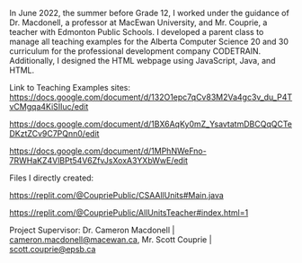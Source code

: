 In June 2022, the summer before Grade 12, I worked under the guidance of Dr. Macdonell, a professor at MacEwan University, and Mr. Couprie, a teacher with Edmonton Public Schools. I developed a parent class to manage all teaching examples for the Alberta Computer Science 20 and 30 curriculum for the professional development company CODETRAIN. Additionally, I designed the HTML webpage using JavaScript, Java, and HTML.

Link to Teaching Examples sites:
https://docs.google.com/document/d/132O1epc7qCv83M2Va4gc3v_du_P4TvCMgqa4KiSIIuc/edit


https://docs.google.com/document/d/1BX6AqKy0mZ_YsavtatmDBCQqQCTeDKztZCv9C7PQnn0/edit


https://docs.google.com/document/d/1MPhNWeFno-7RWHaKZ4VlBPt54V6ZfvJsXoxA3YXbWwE/edit

Files I directly created:

https://replit.com/@CoupriePublic/CSAAllUnits#Main.java

https://replit.com/@CoupriePublic/AllUnitsTeacher#index.html=1

Project Supervisor: Dr. Cameron Macdonell | cameron.macdonell@macewan.ca, Mr. Scott Couprie | scott.couprie@epsb.ca
